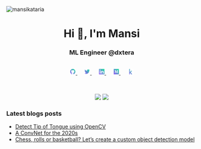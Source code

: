 <p align="left"> <img src="https://komarev.com/ghpvc/?username=mansikataria&style=flat-square" alt="mansikataria" /> </p>

<h1 align="center">Hi 👋, I'm Mansi</h1>
<h3 align="center">ML Engineer @dxtera</h3>

<br/>

<div align="center">
    <a href="https://github.com/mansikataria">
        <img src="https://github.com/mansikataria/mansikataria/blob/master/icons/github.png" width="3%"/>
    </a>
    <img width="3%" />
    <a href="https://twitter.com/_mansi___">
        <img src="https://github.com/mansikataria/mansikataria/blob/master/icons/twitter.png" width="3%"/>
    </a>
    <img width="3%" />
    <a href="https://www.linkedin.com/in/mansirkataria/">
        <img src="https://github.com/mansikataria/mansikataria/blob/master/icons/linkedin.png" width="3%"/>
    </a>
    <img width="3%" />
    <a href="https://medium.com/@zoomout">
        <img src="https://github.com/mansikataria/mansikataria/blob/master/icons/medium.png" width="3%" />
    </a>
    <img width="3%" />
    <a href="https://www.kaggle.com/mansikataria">
        <img src="https://github.com/mansikataria/mansikataria/blob/master/icons/kaggle.png" width="3%"/>
    </a>
</div>

<br/>
<br/>

<p align="center">
<img width="50%" src=https://github-readme-stats.vercel.app/api?username=skalskip&count_private=true&show_icons=true&include_all_commits=false&hide_border=true&hide_title=true />
<img width="42%" src="https://github-readme-streak-stats.herokuapp.com?user=SkalskiP&hide_border=true" />
</p>

<!--
### Open source

- [makesense.ai](https://www.makesense.ai/) - Free to use online tool for labelling photos.
- [onemetric](https://skalskip.github.io/onemetric/) - Metrics Library to Evaluate Machine Learning Algorithms in Python.
-->
### Latest blogs posts
<!-- BLOG-POST-LIST:START -->
- [Detect Tip of Tongue using OpenCV](https://zoomout.medium.com/detect-tip-of-tongue-using-opencv-9d15e0b18c3)
- [A ConvNet for the 2020s](https://zoomout.medium.com/a-convnet-for-the-2020s-aa74632b4c2)
- [Chess, rolls or basketball? Let’s create a custom object detection model](https://towardsdatascience.com/chess-rolls-or-basketball-lets-create-a-custom-object-detection-model-ef53028eac7d?source=rss-11b65705ec0------2)
<!-- BLOG-POST-LIST:END -->

<br/>

<!-- <p align="center">
  <img src="./icons/aws.svg" alt="aws" width="40" height="40"/> 
  <img src="https://www.vectorlogo.zone/logos/microsoft_azure/microsoft_azure-icon.svg" alt="azure" width="40" height="40"/> 
  <img src="./icons/docker.svg" alt="docker" width="40" height="40"/> 
  <img src="./icons/typescript.svg" alt="typescript" width="40" height="40"/>
  <img src="./icons/react.svg" alt="react" width="40" height="40"/> 
  <img src="./icons/redux.svg" alt="redux" width="40" height="40"/>
  <img src="./icons/python.svg" alt="python" width="40" height="40"/>
  <img src="https://www.vectorlogo.zone/logos/opencv/opencv-icon.svg" alt="opencv" width="40" height="40"/> 
  <img src="https://www.vectorlogo.zone/logos/pytorch/pytorch-icon.svg" alt="pytorch" width="40" height="40"/>
  <img src="https://www.vectorlogo.zone/logos/tensorflow/tensorflow-icon.svg" alt="tensorflow" width="40" height="40"/> 
  <img src="./icons/scala.svg" alt="scala" width="40" height="40"/>
</p>  -->



<!--
**mansikataria/mansikataria** is a ✨ _special_ ✨ repository because its `README.md` (this file) appears on your GitHub profile.

Here are some ideas to get you started:

- 🔭 I’m currently working on ...
- 🌱 I’m currently learning ...
- 👯 I’m looking to collaborate on ...
- 🤔 I’m looking for help with ...
- 💬 Ask me about ...
- 📫 How to reach me: ...
- 😄 Pronouns: ...
- ⚡ Fun fact: ...
-->
